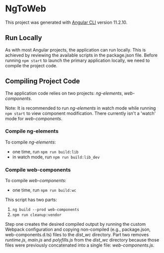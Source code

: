 # NgToWeb

This project was generated with [Angular CLI](https://github.com/angular/angular-cli) version 11.2.10.

## Run Locally

As with most Angular projects, the application can run locally. This is achieved by reviewing the available scripts in the package.json file. Before running `npm start` to launch the primary application locally, we need to compile the project code.

## Compiling Project Code

The application code relies on two projects: *ng-elements*, *web-components*.

Note: It is recommended to run *ng-elements* in watch mode while running `npm start` to view component modification. There currently isn't a 'watch' mode for *web-components*.

### Compile ng-elements

To compile *ng-elements*:
- one time, run `npm run build:lib`
- in watch mode, run `npm run build:lib_dev`

### Compile web-components

To compile *web-components*:
- one time, run `npm run build:wc`

This script has two parts:
1. `ng build --prod web-components`
2. `npm run cleanup:vendor`

Step one creates the desired compiled output by running the custom Webpack configuration and copying non-compiled (e.g., package.json, web-components.d.ts) files to the *dist_wc* directory. Part two removes *runtime.js*, *main.js* and *polyfills.js* from the *dist_wc* directory because those files were previously concatenated into a single file: *web-components.js*.
